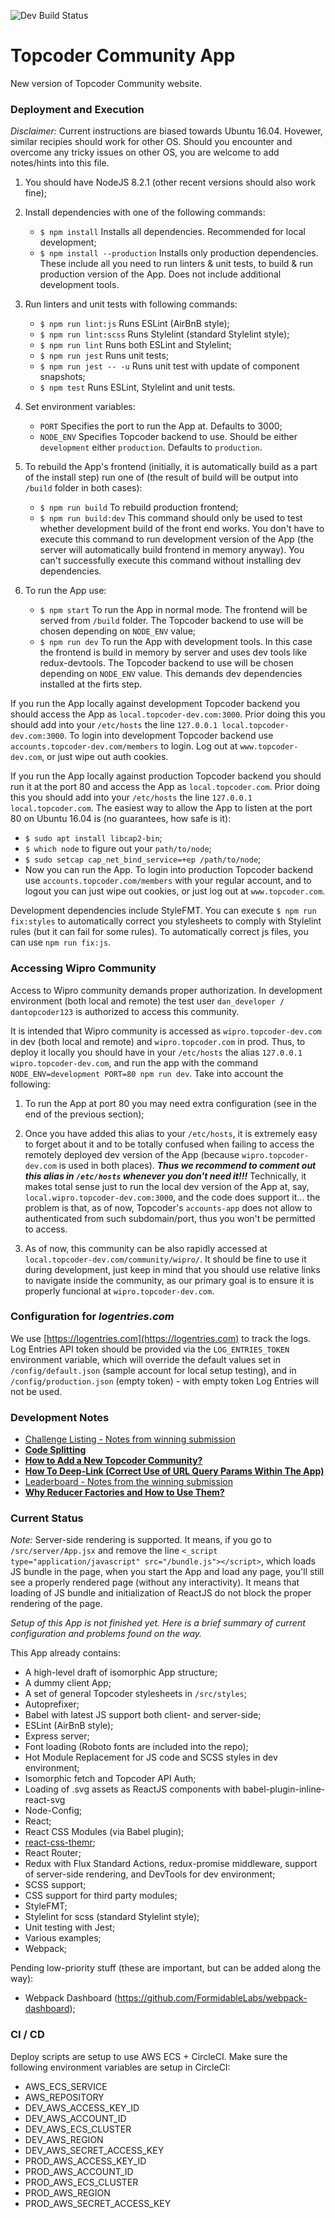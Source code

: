 ![Dev Build Status](https://img.shields.io/circleci/project/github/topcoder-platform/community-app/develop.svg?label=develop)

# Topcoder Community App
New version of Topcoder Community website.

### Deployment and Execution

*Disclaimer:* Current instructions are biased towards Ubuntu 16.04. Hovewer, similar recipies should work for other OS. Should you encounter and overcome any tricky issues on other OS, you are welcome to add notes/hints into this file.

1.  You should have NodeJS 8.2.1 (other recent versions should also work fine);

2.  Install dependencies with one of the following commands:
    -   `$ npm install` Installs all dependencies. Recommended for local development;
    -   `$ npm install --production` Installs only production dependencies. These include all you need to run linters & unit tests, to build & run production version of the App. Does not include additional development tools.

3.  Run linters and unit tests with following commands:
    -   `$ npm run lint:js` Runs ESLint (AirBnB style);
    -   `$ npm run lint:scss` Runs Stylelint (standard Stylelint style);
    -   `$ npm run lint` Runs both ESLint and Stylelint;
    -   `$ npm run jest` Runs unit tests;
    -   `$ npm run jest -- -u` Runs unit test with update of component snapshots;
    -   `$ npm test` Runs ESLint, Stylelint and unit tests.

4.  Set environment variables:
    -   `PORT` Specifies the port to run the App at. Defaults to 3000;
    -   `NODE_ENV` Specifies Topcoder backend to use. Should be either `development` either `production`. Defaults to `production`.

5.  To rebuild the App's frontend (initially, it is automatically build as a part of the install step) run one of (the result of build will be output into `/build` folder in both cases):
    -   `$ npm run build` To rebuild production frontend;
    -   `$ npm run build:dev` This command should only be used to test whether development build of the front end works. You don't have to execute this command to run development version of the App (the server will automatically build frontend in memory anyway). You can't successfully execute this command without installing dev dependencies.

6. To run the App use:
    -   `$ npm start` To run the App in normal mode. The frontend will be served from `/build` folder. The Topcoder backend to use will be chosen depending on `NODE_ENV` value;
    -   `$ npm run dev` To run the App with development tools. In this case the frontend is build in memory by server and uses dev tools like redux-devtools. The Topcoder backend to use will be chosen depending on `NODE_ENV` value. This demands dev dependencies installed at the firts step.

If you run the App locally against development Topcoder backend you should access the App as `local.topcoder-dev.com:3000`. Prior doing this you should add into your `/etc/hosts` the line `127.0.0.1 local.topcoder-dev.com:3000`. To login into development Topcoder backend use `accounts.topcoder-dev.com/members` to login. Log out at `www.topcoder-dev.com`, or just wipe out auth cookies.

If you run the App locally against production Topcoder backend you should run it at the port 80 and access the App as `local.topcoder.com`. Prior doing this you should add into your `/etc/hosts` the line `127.0.0.1 local.topcoder.com`. The easiest way to allow the App to listen at the port 80 on Ubuntu 16.04 is (no guarantees, how safe is it):
- `$ sudo apt install libcap2-bin`;
- `$ which node` to figure out your `path/to/node`;
- `$ sudo setcap cap_net_bind_service=+ep /path/to/node`;
- Now you can run the App.
To login into production Topcoder backend use `accounts.topcoder.com/members` with your regular account, and to logout you can just wipe out cookies, or just log out at `www.topcoder.com`.

Development dependencies include StyleFMT. You can execute `$ npm run fix:styles` to automatically correct you stylesheets to comply with Stylelint rules (but it can fail for some rules).
To automatically correct js files, you can use `npm run fix:js`.

### Accessing Wipro Community

Access to Wipro community demands proper authorization. In development environment (both local and remote) the test user `dan_developer / dantopcoder123` is authorized to access this community.

It is intended that Wipro community is accessed as `wipro.topcoder-dev.com` in dev (both local and remote) and `wipro.topcoder.com` in prod. Thus, to deploy it locally you should have in your `/etc/hosts` the alias `127.0.0.1 wipro.topcoder-dev.com`, and run the app with the command `NODE_ENV=development PORT=80 npm run dev`. Take into account the following:

1.  To run the App at port 80 you may need extra configuration (see in the end of the previous section);

2.  Once you have added this alias to your `/etc/hosts`, it is extremely easy to forget about it and to be totally confused when failing to access the remotely deployed dev version of the App (because `wipro.topcoder-dev.com` is used in both places). ***Thus we recommend to comment out this alias in `/etc/hosts` whenever you don't need it!!!*** Technically, it makes total sense just to run the local dev version of the App at, say, `local.wipro.topcoder-dev.com:3000`, and the code does support it... the problem is that, as of now, Topcoder's `accounts-app` does not allow to authenticated from such subdomain/port, thus you won't be permitted to access.

3.  As of now, this community can be also rapidly accessed at `local.topcoder-dev.com/community/wipro/`. It should be fine to use it during development, just keep in mind that you should use relative links to navigate inside the community, as our primary goal is to ensure it is properly funcional at `wipro.topcoder-dev.com`.

### Configuration for *logentries.com*

We use [https://logentries.com](https://logentries.com) to track the logs. Log Entries API token should be provided via the `LOG_ENTRIES_TOKEN` environment variable, which will override the default values set in `/config/default.json` (sample account for local setup testing), and in `/config/production.json` (empty token) - with empty token Log Entries will not be used.

### Development Notes
-   [Challenge Listing - Notes from winning submission](docs/challenge-listing-notes.md)
-   [**Code Splitting**](docs/code-splitting.md)
-   [**How to Add a New Topcoder Community?**](docs/how-to-add-a-new-topcoder-community.md)
-   [**How To Deep-Link (Correct Use of URL Query Params Within The App)**](docs/how-to-deep-link.md)
-   [Leaderboard - Notes from the winning submission](docs/leaderboard-notes.md)
-   [**Why Reducer Factories and How to Use Them?**](docs/why-reducer-factories-and-how-to-use-them.md)

### Current Status

*Note:* Server-side rendering is supported. It means, if you go to `/src/server/App.jsx` and remove the line `<_script type="application/javascript" src="/bundle.js"></script>`, which loads JS bundle in the page, when you start the App and load any page, you'll still see a properly rendered page (without any interactivity). It means that loading of JS bundle and initialization of ReactJS do not block the proper rendering of the page.

*Setup of this App is not finished yet. Here is a brief summary of current configuration and problems found on the way.*

This App already contains:
- A high-level draft of isomorphic App structure;
- A dummy client App;
- A set of general Topcoder stylesheets in `/src/styles`;
- Autoprefixer;
- Babel with latest JS support both client- and server-side;
- ESLint (AirBnB style);
- Express server;
- Font loading (Roboto fonts are included into the repo);
- Hot Module Replacement for JS code and SCSS styles in dev environment;
- Isomorphic fetch and Topcoder API Auth;
- Loading of .svg assets as ReactJS components with babel-plugin-inline-react-svg
- Node-Config;
- React;
- React CSS Modules (via Babel plugin);
- [react-css-themr](https://github.com/javivelasco/react-css-themr);
- React Router;
- Redux with Flux Standard Actions, redux-promise middleware, support of server-side rendering, and DevTools for dev environment;
- SCSS support;
- CSS support for third party modules;
- StyleFMT;
- Stylelint for scss (standard Stylelint style);
- Unit testing with Jest;
- Various examples;
- Webpack;

Pending low-priority stuff (these are important, but can be added along the way):
- Webpack Dashboard (https://github.com/FormidableLabs/webpack-dashboard);

### CI / CD
Deploy scripts are setup to use AWS ECS + CircleCI. Make sure the following environment variables are setup in CircleCI:
* AWS_ECS_SERVICE
* AWS_REPOSITORY
* DEV_AWS_ACCESS_KEY_ID
* DEV_AWS_ACCOUNT_ID
* DEV_AWS_ECS_CLUSTER
* DEV_AWS_REGION
* DEV_AWS_SECRET_ACCESS_KEY
* PROD_AWS_ACCESS_KEY_ID
* PROD_AWS_ACCOUNT_ID
* PROD_AWS_ECS_CLUSTER
* PROD_AWS_REGION
* PROD_AWS_SECRET_ACCESS_KEY
